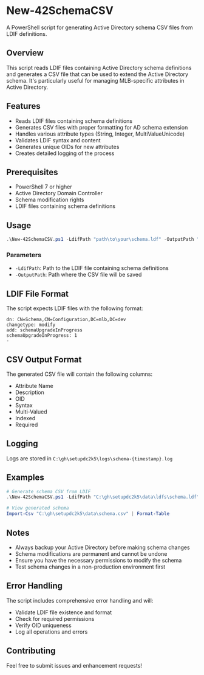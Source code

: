 # New-42SchemaCSV

A PowerShell script for generating Active Directory schema CSV files from LDIF definitions.

## Overview

This script reads LDIF files containing Active Directory schema definitions and generates a CSV file that can be used to extend the Active Directory schema. It's particularly useful for managing MLB-specific attributes in Active Directory.

## Features

- Reads LDIF files containing schema definitions
- Generates CSV files with proper formatting for AD schema extension
- Handles various attribute types (String, Integer, MultiValueUnicode)
- Validates LDIF syntax and content
- Generates unique OIDs for new attributes
- Creates detailed logging of the process

## Prerequisites

- PowerShell 7 or higher
- Active Directory Domain Controller
- Schema modification rights
- LDIF files containing schema definitions

## Usage

```powershell
.\New-42SchemaCSV.ps1 -LdifPath "path\to\your\schema.ldf" -OutputPath "path\to\output\schema.csv"
```

### Parameters

- `-LdifPath`: Path to the LDIF file containing schema definitions
- `-OutputPath`: Path where the CSV file will be saved

## LDIF File Format

The script expects LDIF files with the following format:

```ldif
dn: CN=Schema,CN=Configuration,DC=mlb,DC=dev
changetype: modify
add: schemaUpgradeInProgress
schemaUpgradeInProgress: 1
-
```

## CSV Output Format

The generated CSV file will contain the following columns:
- Attribute Name
- Description
- OID
- Syntax
- Multi-Valued
- Indexed
- Required

## Logging

Logs are stored in `C:\gh\setupdc2k5\logs\schema-{timestamp}.log`

## Examples

```powershell
# Generate schema CSV from LDIF
.\New-42SchemaCSV.ps1 -LdifPath "C:\gh\setupdc2k5\data\ldfs\schema.ldf" -OutputPath "C:\gh\setupdc2k5\data\schema.csv"

# View generated schema
Import-Csv "C:\gh\setupdc2k5\data\schema.csv" | Format-Table
```

## Notes

- Always backup your Active Directory before making schema changes
- Schema modifications are permanent and cannot be undone
- Ensure you have the necessary permissions to modify the schema
- Test schema changes in a non-production environment first

## Error Handling

The script includes comprehensive error handling and will:
- Validate LDIF file existence and format
- Check for required permissions
- Verify OID uniqueness
- Log all operations and errors

## Contributing

Feel free to submit issues and enhancement requests! 